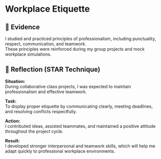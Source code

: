 # Workplace Etiquette

## 📁 Evidence
I studied and practiced principles of professionalism, including punctuality, respect, communication, and teamwork.  
These principles were reinforced during my group projects and mock workplace simulations.


## 💬 Reflection (STAR Technique)

**Situation:**  
During collaborative class projects, I was expected to maintain professionalism and effective teamwork.  

**Task:**  
To display proper etiquette by communicating clearly, meeting deadlines, and resolving conflicts respectfully.  

**Action:**  
I contributed ideas, assisted teammates, and maintained a positive attitude throughout the project cycle.  

**Result:**  
I developed stronger interpersonal and teamwork skills, which will help me adapt quickly to professional workplace environments.
